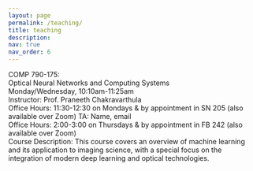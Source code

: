 ```yaml
---
layout: page
permalink: /teaching/
title: teaching
description: 
nav: true
nav_order: 6
---
```


COMP 790-175:  
Optical Neural Networks and Computing Systems  
Monday/Wednesday, 10:10am-11:25am  
Instructor: Prof. Praneeth Chakravarthula  
Office Hours: 11:30-12:30 on Mondays & by appointment in SN 205 (also available over Zoom) 
TA: Name, email  
Office Hours: 2:00-3:00 on Thursdays & by appointment in FB 242 (also available over Zoom)  
Course Description: This course covers an overview of machine learning and its application to imaging science, with a special focus on the integration of modern deep learning and optical technologies.   

